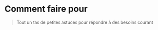 Comment faire pour
==================

> Tout un tas de petites astuces pour répondre à des besoins courant


